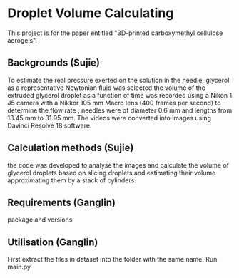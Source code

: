 # Droplet Volume Calculating

This project is for the paper entitled "3D-printed carboxymethyl cellulose aerogels".

## Backgrounds (Sujie)
To estimate the real pressure exerted on the solution in the needle, glycerol as a representative Newtonian fluid was selected.the volume of the extruded glycerol droplet as a function of time was recorded using a Nikon 1 J5 camera with a Nikkor 105 mm Macro lens (400 frames per second) to determine the flow rate  ; needles were of diameter 0.6 mm and lengths from 13.45 mm to 31.95 mm. The videos were converted into images using Davinci Resolve 18 software. 

## Calculation methods (Sujie)
the code was developed to analyse the images and calculate the volume of glycerol droplets based on slicing droplets and estimating their volume approximating them by a stack of cylinders. 

## Requirements (Ganglin)
package and versions

## Utilisation (Ganglin)
First extract the files in dataset into the folder with the same name.
Run main.py
